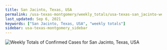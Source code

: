 ```yaml
---
title: San Jacinto, Texas, USA
permalink: /usa-texas-montgomery/weekly_totals/usa-texas-san_jacinto-weekly_totals.html
last_updated: Sep 6, 2021
keywords: ["San Jacinto, Texas, USA", "weekly totals"]
sidebar: usa-texas-montgomery_sidebar
---
```


![Weekly Totals of Confirmed Cases for San Jacinto, Texas, USA](/covid_tracker/images/graphs/usa-texas-san_jacinto-weekly_totals_graph.png)
